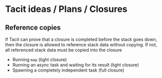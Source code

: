 # Tacit ideas / Plans / Closures

## Reference copies

If Tacit can prove that a closure is completed before the stack goes down, then the closure is allowed to reference stack data without copying. If not, all referenced stack data must be copied into the closure

- Running `map` (light closure)
- Running an async task and waiting for its result (light closure)
- Spawning a completely independent task (full closure)
